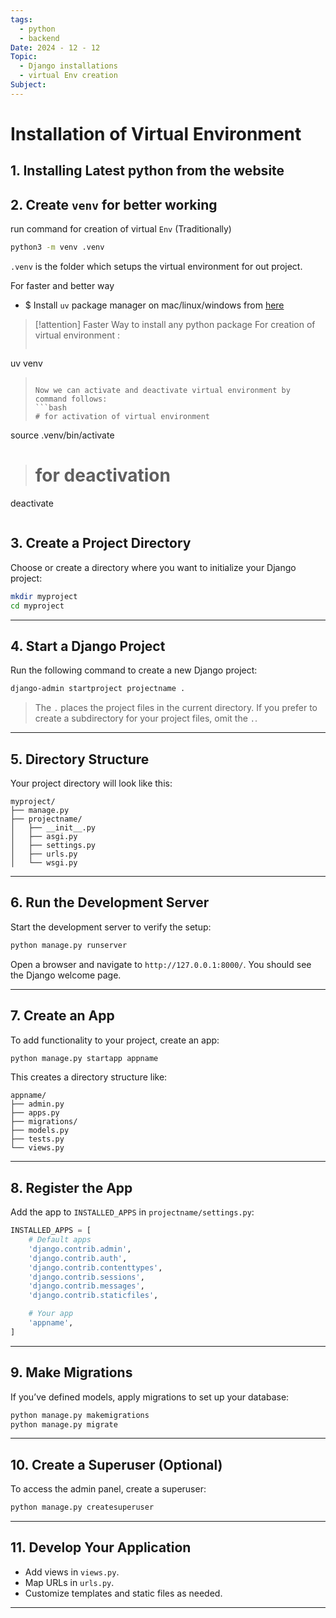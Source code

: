 ```yaml
---
tags:
  - python
  - backend
Date: 2024 - 12 - 12
Topic:
  - Django installations
  - virtual Env creation
Subject:
---
```

# Installation of Virtual Environment
## 1. **Installing Latest python from the website**

## 2. **Create `venv` for better working**
 run command for creation of virtual `Env`  (Traditionally)
```bash
python3 -m venv .venv
```
`.venv` is the folder which setups the virtual environment for out project.

For faster and better way
- $ Install `uv` package manager on mac/linux/windows from [here](https://docs.astral.sh/uv/guides/install-python/#viewing-python-installations)


> [!attention] Faster Way to install any python package 
For creation of virtual environment :
>```bash
uv venv
>```
>
>Now we can activate and deactivate virtual environment by command follows:
>```bash
># for activation of virtual environment
source .venv/bin/activate
>
># for deactivation 
deactivate
>```

## **3. Create a Project Directory**

Choose or create a directory where you want to initialize your Django project:

```bash
mkdir myproject
cd myproject
```

---

## **4. Start a Django Project**

Run the following command to create a new Django project:

```bash
django-admin startproject projectname .
```

> The `.` places the project files in the current directory. If you prefer to create a subdirectory for your project files, omit the `.`.

---

## **5. Directory Structure**

Your project directory will look like this:

```
myproject/
├── manage.py
├── projectname/
│   ├── __init__.py
│   ├── asgi.py
│   ├── settings.py
│   ├── urls.py
│   └── wsgi.py
```

---

## **6. Run the Development Server**

Start the development server to verify the setup:

```bash
python manage.py runserver
```

Open a browser and navigate to `http://127.0.0.1:8000/`. You should see the Django welcome page.

---

## **7. Create an App**

To add functionality to your project, create an app:

```bash
python manage.py startapp appname
```

This creates a directory structure like:

```
appname/
├── admin.py
├── apps.py
├── migrations/
├── models.py
├── tests.py
└── views.py
```

---

## **8. Register the App**

Add the app to `INSTALLED_APPS` in `projectname/settings.py`:

```python
INSTALLED_APPS = [
    # Default apps
    'django.contrib.admin',
    'django.contrib.auth',
    'django.contrib.contenttypes',
    'django.contrib.sessions',
    'django.contrib.messages',
    'django.contrib.staticfiles',

    # Your app
    'appname',
]
```

---

## **9. Make Migrations**

If you’ve defined models, apply migrations to set up your database:

```bash
python manage.py makemigrations
python manage.py migrate
```

---

## **10. Create a Superuser (Optional)**

To access the admin panel, create a superuser:

```bash
python manage.py createsuperuser
```

---

## **11. Develop Your Application**

- Add views in `views.py`.
- Map URLs in `urls.py`.
- Customize templates and static files as needed.

---
